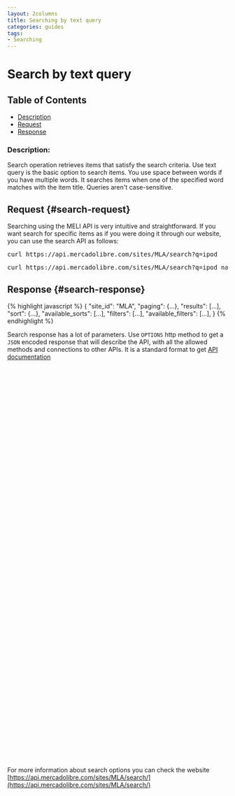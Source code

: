 ```yaml
---
layout: 2columns
title: Searching by text query
categories: guides
tags: 
- Searching
---
```


# Search by text query

## Table of Contents
- [Description](#search-description)
- [Request](#search-request)
- [Response](#search-response)

### Description:

Search operation retrieves items that satisfy the search criteria. Use text query is the basic option to search items. You use space between words if you have multiple words. It searches items when one of the specified word matches with the item title. Queries aren't case-sensitive.

## Request {#search-request}

Searching using the MELI API is very intuitive and straightforward. If you want search for specific items as if you were doing it through our website, you can
use the search API as follows:

<pre class="terminal">
curl https://api.mercadolibre.com/sites/MLA/search?q=ipod
</pre>

<pre class="terminal">
curl https://api.mercadolibre.com/sites/MLA/search?q=ipod nano
</pre>

## Response {#search-response}

{% highlight javascript %}
{
  "site_id": "MLA",
  "paging": {...},
  "results": [...],
  "sort": {...},
  "available_sorts": [...],
  "filters": [...],
  "available_filters": [...],
}
{% endhighlight %}



Search response has a lot of parameters. Use <code>OPTIONS</code> http method to get a <code>JSON</code> encoded response that will describe the API, with all the allowed methods and connections to other APIs. It is a standard format to get [API documentation](/design-considerations/#options) 

<iframe id="search_api_embed"
  src="javascript:void(0)"
    scrolling="no"
      frameborder="0"
        width="100%"
          height="900">
</iframe>
<script type="text/javascript">
            document.getElementById('search_api_embed').src ='https://api.mercadolibre.com/sites/MLA/search?q=ipod';
</script>


For more information about search options you can check the website [https://api.mercadolibre.com/sites/MLA/search/](https://api.mercadolibre.com/sites/MLA/search/)




